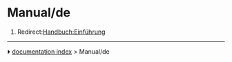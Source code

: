 # Manual/de
1.  Redirect:[Handbuch:Einführung](Manual:Introduction/de.md)



---
⏵ [documentation index](../README.md) > Manual/de
